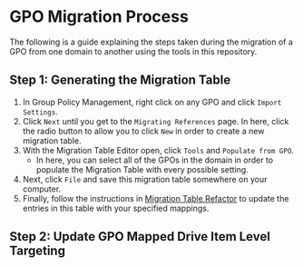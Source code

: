# GPO Migration Process

The following is a guide explaining the steps taken during the migration of a GPO from one domain to another using the tools in this repository.

## Step 1: Generating the Migration Table

1. In Group Policy Management, right click on any GPO and click `Import Settings`.
2. Click `Next` until you get to the `Migrating References` page. In here, click the radio button to allow you to click `New` in order to create a new migration table. 
3. With the Migration Table Editor open, click `Tools` and `Populate from GPO`. 
   + In here, you can select all of the GPOs in the domain in order to populate the Migration Table with every possible setting. 
4. Next, click `File` and save this migration table somewhere on your computer.
5. Finally, follow the instructions in [Migration Table Refactor](https://github.com/bryangreener/Denso/tree/master/MigrationTableRefactor) to update the entries in this table with your specified mappings.

## Step 2: Update GPO Mapped Drive Item Level Targeting

